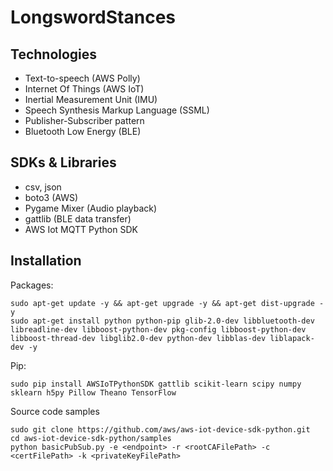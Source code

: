 # LongswordStances

## Technologies
- Text-to-speech (AWS Polly)
- Internet Of Things (AWS IoT)
- Inertial Measurement Unit (IMU)
- Speech Synthesis Markup Language (SSML)
- Publisher-Subscriber pattern
- Bluetooth Low Energy (BLE)

## SDKs & Libraries

- csv, json
- boto3 (AWS)
- Pygame Mixer (Audio playback)
- gattlib (BLE data transfer)
- AWS Iot MQTT Python SDK

## Installation

Packages:
```
sudo apt-get update -y && apt-get upgrade -y && apt-get dist-upgrade -y
sudo apt-get install python python-pip glib-2.0-dev libbluetooth-dev libreadline-dev libboost-python-dev pkg-config libboost-python-dev libboost-thread-dev libglib2.0-dev python-dev libblas-dev liblapack-dev -y
```

Pip:
```
sudo pip install AWSIoTPythonSDK gattlib scikit-learn scipy numpy sklearn h5py Pillow Theano TensorFlow
```

Source code samples
```
sudo git clone https://github.com/aws/aws-iot-device-sdk-python.git
cd aws-iot-device-sdk-python/samples
python basicPubSub.py -e <endpoint> -r <rootCAFilePath> -c <certFilePath> -k <privateKeyFilePath>
```
